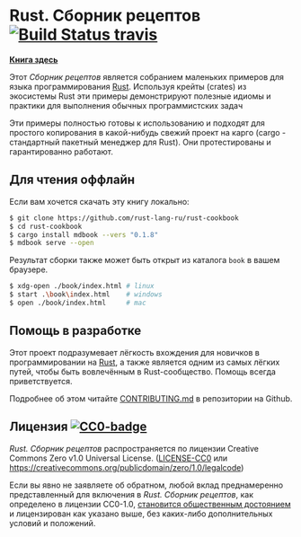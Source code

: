 # Rust. Сборник рецептов &emsp; [![Build Status travis]][travis]

[Build Status travis]: https://api.travis-ci.com/rust-lang-nursery/rust-cookbook.svg?branch=master
[travis]: https://travis-ci.com/rust-lang-ru/rust-cookbook

**[Книга здесь]**

Этот *Сборник рецептов* является собранием маленьких примеров для языка программирования [Rust]. Используя крейты (crates) из экосистемы Rust эти примеры демонстрируют полезные идиомы и практики для выполнения обычных программистских задач

Эти примеры полностью готовы к использованию и подходят для простого копирования в какой-нибудь свежий проект на карго (cargo - стандартный пакетный менеджер для Rust). Они протестированы и гарантированно работают.

## Для чтения оффлайн

Если вам хочется скачать эту книгу локально:

```bash
$ git clone https://github.com/rust-lang-ru/rust-cookbook
$ cd rust-cookbook
$ cargo install mdbook --vers "0.1.8"
$ mdbook serve --open
```

Результат сборки также может быть открыт из каталога `book` в вашем браузере.

```bash
$ xdg-open ./book/index.html # linux
$ start .\book\index.html    # windows
$ open ./book/index.html     # mac
```

[Книга здесь]: https://rust-lang-ru.github.io/rust-cookbook
[Rust]: https://www.rust-lang.org/

## Помощь в разработке

Этот проект подразумевает лёгкость вхождения для новичков в программировании на
[Rust](https://www.rust-lang.org/), а также является одним из самых лёгких путей,
чтобы быть вовлечённым в Rust-сообщество. Помощь всегда приветствуется.

Подробнее об этом читайте [CONTRIBUTING.md] в репозитории на Github.

[CONTRIBUTING.md]: https://github.com/rust-lang-ru/rust-cookbook/blob/master/rust-cookbook/ru/CONTRIBUTING.md

## Лицензия [![CC0-badge]][CC0-deed]

_Rust. Сборник рецептов_  распространяется по лицензии Creative Commons Zero v1.0 Universal License.
([LICENSE-CC0](LICENSE-CC0) или https://creativecommons.org/publicdomain/zero/1.0/legalcode)

Если вы явно не заявляете об обратном, любой вклад преднамеренно представленный 
для включения в _Rust. Сборник рецептов_, как определено в лицензии CC0-1.0,
[становится общественным достоянием](CC0-deed) и лицензирован как указано выше, без каких-либо дополнительных
условий и положений.

[CC0-deed]: https://creativecommons.org/publicdomain/zero/1.0/deed.en
[CC0-badge]: https://mirrors.creativecommons.org/presskit/buttons/80x15/svg/cc-zero.svg

